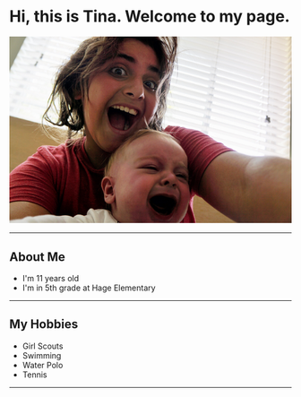 # Hi, this is Tina. Welcome to my page.

![](images/Tina2.PNG)

*****

## About Me
- I'm 11 years old
- I'm in 5th grade at Hage Elementary

*****

## My Hobbies
- Girl Scouts
- Swimming
- Water Polo
- Tennis

*****
